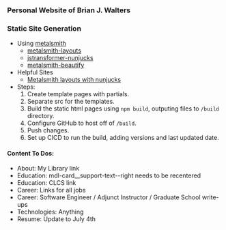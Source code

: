 ### Personal Website of Brian J. Walters


### Static Site Generation
*  Using [metalsmith](https://metalsmith.io/)
    *  [metalsmith-layouts](https://github.com/metalsmith/metalsmith-layouts)
    *  [jstransformer-nunjucks](https://github.com/jstransformers/jstransformer-nunjucks)
    *  [metalsmith-beautify](https://github.com/boushley/metalsmith-beautify)
*  Helpful Sites
    *  [Metalsmith layouts with nunjucks](https://www.glinka.co/blog/metalsmith-layouts-nunjucks/)
*  Steps:
    1.  Create template pages with partials.
    2.  Separate src for the templates.
    3.  Build the static html pages using `npm build`, outputing files to `/build` directory.
    4.  Configure GitHub to host off of `/build`.
    5.  Push changes.
    6.  Set up CICD to run the build, adding versions and last updated date.

#### Content To Dos:
*  About: My Library link
*  Education: mdl-card__support-text--right needs to be recentered
*  Education: CLCS link
*  Career: Links for all jobs
*  Career: Software Engineer / Adjunct Instructor / Graduate School write-ups
*  Technologies: Anything
*  Resume: Update to July 4th